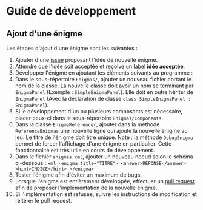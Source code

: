 # Guide de développement

## Ajout d'une énigme

Les étapes d'ajout d'une énigme sont les suivantes :
1. Ajouter d'une [issue](https://github.com/SteeveDroz/enigmos/issues) proposant l'idée de nouvelle énigme.
2. Attendre que l'idée soit acceptée et reçoive un label **idée acceptée**.
3. Développer l'énigme en ajoutant les éléments suivants au programme :
  1. Dans le sous-répertoire `Enigmas/`, ajouter un nouveau fichier portant le nom de la classe. La nouvelle classe doit avoir un nom se terminant par `EnigmaPanel` (Exemple : `SimpleEnigmaPanel`). Elle doit en outre hériter de `EnigmaPanel` (Avec la déclaration de classe `class SimpleEnigmaPanel : EnigmaPanel`).
  2. Si le développement d'un ou plusieurs composants est nécessaire, placer ceux-ci dans le sous-répertoire `Enigmas/Components`.
  3. Dans la classe `EnigmaReferencer`, ajouter dans la méthode `ReferenceEnigmas` une nouvelle ligne qui ajoute la nouvelle énigme au jeu. Le titre de l'énigme doit être unique. Note : la méthode `DebugEnigma` permet de forcer l'affichage d'une énigme en particulier. Cette fonctionnalité est très utile en cours de développement.
  4. Dans le fichier `enigmas.xml`, ajouter un nouveau noeud selon le schéma ci-dessous :
    ```xml
    <enigma title="TITRE">
      <answer>RÉPONSE</answer>
      <hint>INDICE</hint>
    </enigma>
    ```
  5. Tester l'énigme afin d'éviter un maximum de bugs.
4. Lorsque l'énigme est entièrement développée, effectuer un [pull request](https://github.com/SteeveDroz/enigmos/compare) afin de proposer l'implémentation de la nouvelle énigme.
5. Si l'implémentation est refusée, suivre les instructions de modification et réitérer le pull request.